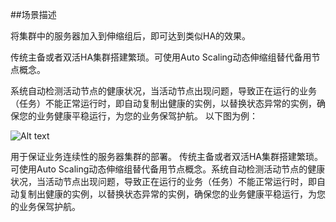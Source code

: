 
##场景描述

将集群中的服务器加入到伸缩组后，即可达到类似HA的效果。

传统主备或者双活HA集群搭建繁琐。可使用Auto Scaling动态伸缩组替代备用节点概念。

系统自动检测活动节点的健康状况，当活动节点出现问题，导致正在运行的业务（任务）不能正常运行时，即自动复制出健康的实例，以替换状态异常的实例，确保您的业务健康平稳运行，为您的业务保驾护航。
以下图为例：

![Alt text](https://mc.qcloudimg.com/static/img/b4553279b674477afa12c5109e09bf6f/04+%282%29.gif)


用于保证业务连续性的服务器集群的部署。
传统主备或者双活HA集群搭建繁琐。可使用Auto Scaling动态伸缩组替代备用节点概念。系统自动检测活动节点的健康状况，当活动节点出现问题，导致正在运行的业务（任务）不能正常运行时，即自动复制出健康的实例，以替换状态异常的实例，确保您的业务健康平稳运行，为您的业务保驾护航。

